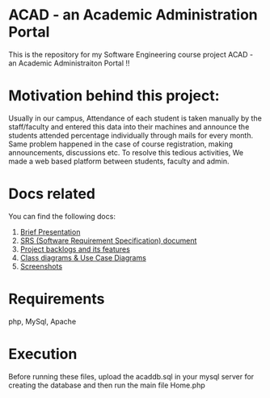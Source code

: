 # ACAD - an Academic Administration Portal
  This is the repository for my Software Engineering course project ACAD - an Academic Administraiton Portal !!

# Motivation behind this project:
  Usually in our campus, Attendance of each student is taken manually by the staff/faculty
and entered this data into their machines and announce the students attended percentage individually
through mails for every month. Same problem happened in the case of course registration, making 
announcements, discussions etc. To resolve this tedious activities, We made a web based platform between
students, faculty and admin.
 
# Docs related
  You can find the following docs: 
  1. [Brief Presentation](Docs/AAA_Presentation_Demo.pdf) 
  2. [SRS (Software Requirement Specification) document](Docs/SRS_AcademicApp.pdf)
  3. [Project backlogs and its features](Docs/Academic_Administration_Project_Backlogs.pdf)
  4. [Class diagrams & Use Case Diagrams](Docs/Acad_UML_UseCase.pdf)
  5. [Screenshots](Docs/Screenshots/)
  
  
# Requirements
php, MySql, Apache

# Execution
Before running these files, upload the acaddb.sql in your mysql server for creating the database and then run the main file Home.php
